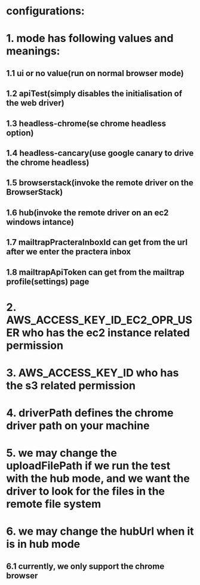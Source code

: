 # configurations:
# 1. mode has following values and meanings:
## 1.1 ui or no value(run on normal browser mode)
## 1.2 apiTest(simply disables the initialisation of the web driver)
## 1.3 headless-chrome(se chrome headless option)
## 1.4 headless-cancary(use google canary to drive the chrome headless)
## 1.5 browserstack(invoke the remote driver on the BrowserStack)
## 1.6 hub(invoke the remote driver on an ec2 windows intance)
## 1.7 mailtrapPracteraInboxId can get from the url after we enter the practera inbox
## 1.8 mailtrapApiToken can get from the mailtrap profile(settings) page
#
# 2. AWS_ACCESS_KEY_ID_EC2_OPR_USER who has the ec2 instance related permission
# 3. AWS_ACCESS_KEY_ID who has the s3 related permission
# 4. driverPath defines the chrome driver path on your machine
# 5. we may change the uploadFilePath if we run the test with the hub mode, and we want the driver to look for the files in the remote file system
# 6. we may change the hubUrl when it is in hub mode
## 6.1 currently, we only support the chrome browser